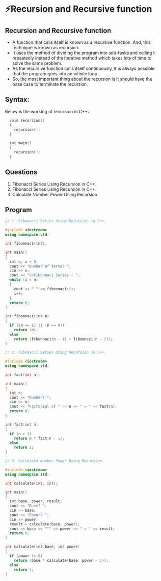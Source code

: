 # ⚡Recursion and Recursive function

## Recursion and Recursive function

- A function that calls itself is known as a recursive function. And, this technique is known as recursion.
- It uses the method of dividing the program into sub-tasks and calling it repeatedly instead of the iterative method which takes lots of time to solve the same problem.
- As the recursive function calls itself continuously, it is always possible that the program goes into an infinite loop.
- So, the most important thing about the recursion is it should have the base case to terminate the recursion.

## Syntax:

Below is the working of recursion in C++:

```cpp
  void recursion()
  {
    recursion();
  }

  int main()
  {
    recursion();
  }
```

## Questions

1. Fibonacci Series Using Recursion in C++.
2. Fibonacci Series Using Recursion in C++.
3. Calculate Number Power Using Recursion.

## Program

```cpp
// 1. Fibonacci Series Using Recursion in C++.

#include <iostream>
using namespace std;

int fibonnaci(int);

int main()
{
  int n, i = 0;
  cout << "Number of terms? ";
  cin >> n;
  cout << "\nFibonnaci Series : ";
  while (i < n)
  {
    cout << " " << fibonnaci(i);
    i++;
  }
  return 0;
}

int fibonnaci(int n)
{
  if ((n == 1) || (n == 0))
    return (n);
  else
    return (fibonnaci(n - 1) + fibonnaci(n - 2));
}
```

```cpp
// 2. Fibonacci Series Using Recursion in C++.

#include <iostream>
using namespace std;

int fact(int n);

int main()
{
  int n;
  cout << "Number? ";
  cin >> n;
  cout << "Factorial of " << n << " = " << fact(n);
  return 0;
}

int fact(int n)
{
  if (n > 1)
    return n * fact(n - 1);
  else
    return 1;
}
```

```cpp
// 3. Calculate Number Power Using Recursion.

#include <iostream>
using namespace std;

int calculate(int, int);

int main()
{
  int base, power, result;
  cout << "Base? ";
  cin >> base;
  cout << "Power? ";
  cin >> power;
  result = calculate(base, power);
  cout << base << "^" << power << " = " << result;
  return 0;
}

int calculate(int base, int power)
{
  if (power != 0)
    return (base * calculate(base, power - 1));
  else
    return 1;
}
```
